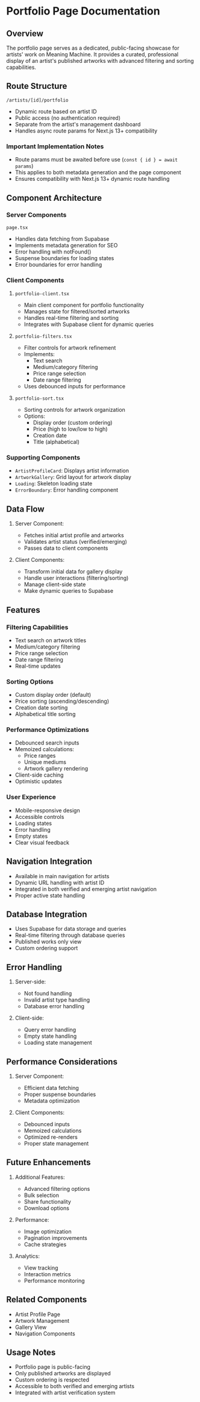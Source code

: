 # Portfolio Page Documentation

## Overview
The portfolio page serves as a dedicated, public-facing showcase for artists' work on Meaning Machine. It provides a curated, professional display of an artist's published artworks with advanced filtering and sorting capabilities.

## Route Structure
```
/artists/[id]/portfolio
```
- Dynamic route based on artist ID
- Public access (no authentication required)
- Separate from the artist's management dashboard
- Handles async route params for Next.js 13+ compatibility

### Important Implementation Notes
- Route params must be awaited before use (`const { id } = await params`)
- This applies to both metadata generation and the page component
- Ensures compatibility with Next.js 13+ dynamic route handling

## Component Architecture

### Server Components
`page.tsx`
- Handles data fetching from Supabase
- Implements metadata generation for SEO
- Error handling with notFound()
- Suspense boundaries for loading states
- Error boundaries for error handling

### Client Components
1. `portfolio-client.tsx`
   - Main client component for portfolio functionality
   - Manages state for filtered/sorted artworks
   - Handles real-time filtering and sorting
   - Integrates with Supabase client for dynamic queries

2. `portfolio-filters.tsx`
   - Filter controls for artwork refinement
   - Implements:
     - Text search
     - Medium/category filtering
     - Price range selection
     - Date range filtering
   - Uses debounced inputs for performance

3. `portfolio-sort.tsx`
   - Sorting controls for artwork organization
   - Options:
     - Display order (custom ordering)
     - Price (high to low/low to high)
     - Creation date
     - Title (alphabetical)

### Supporting Components
- `ArtistProfileCard`: Displays artist information
- `ArtworkGallery`: Grid layout for artwork display
- `Loading`: Skeleton loading state
- `ErrorBoundary`: Error handling component

## Data Flow
1. Server Component:
   - Fetches initial artist profile and artworks
   - Validates artist status (verified/emerging)
   - Passes data to client components

2. Client Components:
   - Transform initial data for gallery display
   - Handle user interactions (filtering/sorting)
   - Manage client-side state
   - Make dynamic queries to Supabase

## Features

### Filtering Capabilities
- Text search on artwork titles
- Medium/category filtering
- Price range selection
- Date range filtering
- Real-time updates

### Sorting Options
- Custom display order (default)
- Price sorting (ascending/descending)
- Creation date sorting
- Alphabetical title sorting

### Performance Optimizations
- Debounced search inputs
- Memoized calculations:
  - Price ranges
  - Unique mediums
  - Artwork gallery rendering
- Client-side caching
- Optimistic updates

### User Experience
- Mobile-responsive design
- Accessible controls
- Loading states
- Error handling
- Empty states
- Clear visual feedback

## Navigation Integration
- Available in main navigation for artists
- Dynamic URL handling with artist ID
- Integrated in both verified and emerging artist navigation
- Proper active state handling

## Database Integration
- Uses Supabase for data storage and queries
- Real-time filtering through database queries
- Published works only view
- Custom ordering support

## Error Handling
1. Server-side:
   - Not found handling
   - Invalid artist type handling
   - Database error handling

2. Client-side:
   - Query error handling
   - Empty state handling
   - Loading state management

## Performance Considerations
1. Server Component:
   - Efficient data fetching
   - Proper suspense boundaries
   - Metadata optimization

2. Client Components:
   - Debounced inputs
   - Memoized calculations
   - Optimized re-renders
   - Proper state management

## Future Enhancements
1. Additional Features:
   - Advanced filtering options
   - Bulk selection
   - Share functionality
   - Download options

2. Performance:
   - Image optimization
   - Pagination improvements
   - Cache strategies

3. Analytics:
   - View tracking
   - Interaction metrics
   - Performance monitoring

## Related Components
- Artist Profile Page
- Artwork Management
- Gallery View
- Navigation Components

## Usage Notes
- Portfolio page is public-facing
- Only published artworks are displayed
- Custom ordering is respected
- Accessible to both verified and emerging artists
- Integrated with artist verification system